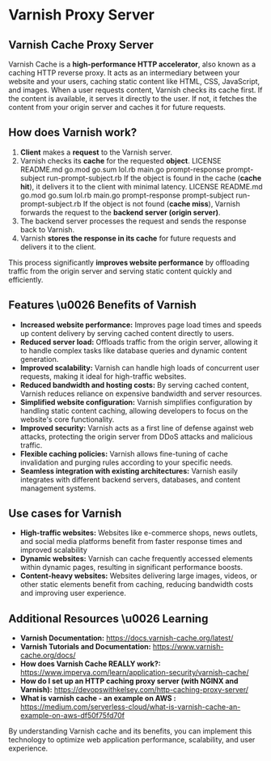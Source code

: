 # Varnish Proxy Server
## **Varnish Cache Proxy Server**

Varnish Cache is a **high-performance HTTP accelerator**, also known as a caching HTTP reverse proxy. It acts as an intermediary between your website and your users, caching static content like HTML, CSS, JavaScript, and images. When a user requests content, Varnish checks its cache first. If the content is available, it serves it directly to the user. If not, it fetches the content from your origin server and caches it for future requests. 

## How does Varnish work?

1. **Client** makes a **request** to the Varnish server.
2. Varnish checks its **cache** for the requested **object**.
 LICENSE README.md go.mod go.sum lol.rb main.go prompt-response prompt-subject run-prompt-subject.rb If the object is found in the cache (**cache hit**), it delivers it to the client with minimal latency.
 LICENSE README.md go.mod go.sum lol.rb main.go prompt-response prompt-subject run-prompt-subject.rb If the object is not found (**cache miss**), Varnish forwards the request to the **backend server (origin server)**.
3. The backend server processes the request and sends the response back to Varnish.
4. Varnish **stores the response in its cache** for future requests and delivers it to the client.

This process significantly **improves website performance** by offloading traffic from the origin server and serving static content quickly and efficiently.

## Features \u0026 Benefits of Varnish

* **Increased website performance:** Improves page load times and speeds up content delivery by serving cached content directly to users.
* **Reduced server load:** Offloads traffic from the origin server, allowing it to handle complex tasks like database queries and dynamic content generation.
* **Improved scalability:** Varnish can handle high loads of concurrent user requests, making it ideal for high-traffic websites.
* **Reduced bandwidth and hosting costs:** By serving cached content, Varnish reduces reliance on expensive bandwidth and server resources.
* **Simplified website configuration:** Varnish simplifies configuration by handling static content caching, allowing developers to focus on the website's core functionality.
* **Improved security:** Varnish acts as a first line of defense against web attacks, protecting the origin server from DDoS attacks and malicious traffic.
* **Flexible caching policies:** Varnish allows fine-tuning of cache invalidation and purging rules according to your specific needs.
* **Seamless integration with existing architectures:** Varnish easily integrates with different backend servers, databases, and content management systems.

## Use cases for Varnish

* **High-traffic websites:** Websites like e-commerce shops, news outlets, and social media platforms benefit from faster response times and improved scalability
* **Dynamic websites:** Varnish can cache frequently accessed elements within dynamic pages, resulting in significant performance boosts.
* **Content-heavy websites:** Websites delivering large images, videos, or other static elements benefit from caching, reducing bandwidth costs and improving user experience.

## Additional Resources \u0026 Learning 

* **Varnish Documentation:** https://docs.varnish-cache.org/latest/
* **Varnish Tutorials and Documentation:** https://www.varnish-cache.org/docs/
* **How does Varnish Cache REALLY work?:** https://www.imperva.com/learn/application-security/varnish-cache/
* **How do I set up an HTTP caching proxy server (with NGINX and Varnish):** https://devopswithkelsey.com/http-caching-proxy-server/
* **What is varnish cache - an example on AWS :** https://medium.com/serverless-cloud/what-is-varnish-cache-an-example-on-aws-df50f75fd70f

By understanding Varnish cache and its benefits, you can implement this technology to optimize web application performance, scalability, and user experience.
